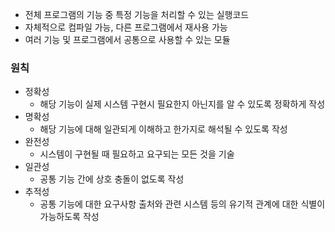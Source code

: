 - 전체 프로그램의 기능 중 특정 기능을 처리할 수 있는 실행코드
- 자체적으로 컴파일 가능, 다른 프로그램에서 재사용 가능
- 여러 기능 및 프로그램에서 공통으로 사용할 수 있는 모듈

### 원칙
- 정확성
	- 해당 기능이 실제 시스템 구현시 필요한지 아닌지를 알 수 있도록 정확하게 작성
- 명확성
	- 해당 기능에 대해 일관되게 이해하고 한가지로 해석될 수 있도록 작성
- 완전성
	- 시스템이 구현될 때 필요하고 요구되는 모든 것을 기술
- 일관성
	- 공통 기능 간에 상호 충돌이 없도록 작성
- 추적성
	- 공통 기능에 대한 요구사항 출처와 관련 시스템 등의 유기적 관계에 대한 식별이 가능하도록 작성


